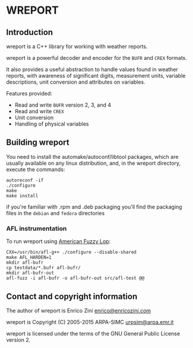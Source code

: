 # WREPORT

## Introduction

wreport is a C++ library for working with weather reports.

wreport is a powerful decoder and encoder for the `BUFR` and `CREX` formats.

It also provides a useful abstraction to handle values found in weather
reports, with awareness of significant digits, measurement units, variable
descriptions, unit conversion and attributes on variables.

Features provided:

- Read and write `BUFR` version 2, 3, and 4
- Read and write `CREX`
- Unit conversion
- Handling of physical variables

## Building wreport

You need to install the automake/autoconf/libtool packages, which are usually 
available on any linux distribution, and, in the wreport directory, execute 
the commands:

    autoreconf -if 
    ./configure
    make
    make install

if you're familiar with .rpm and .deb packaging you'll find the packaging 
files in the `debian` and `fedora` directories

### AFL instrumentation

To run wreport using [American Fuzzy Lop](http://lcamtuf.coredump.cx/afl/):

    CXX=/usr/bin/afl-g++ ./configure --disable-shared
    make AFL_HARDEN=1
    mkdir afl-bufr
    cp testdata/*.bufr afl-bufr/
    mkdir afl-bufr-out
    afl-fuzz -i afl-bufr -o afl-bufr-out src/afl-test @@

## Contact and copyright information

The author of wreport is Enrico Zini <enrico@enricozini.com>

wreport is Copyright (C) 2005-2015 ARPA-SIMC <urpsim@arpa.emr.it>

wreport is licensed under the terms of the GNU General Public License version
2.
